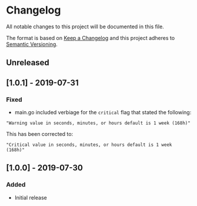 # Changelog
All notable changes to this project will be documented in this file.

The format is based on [Keep a Changelog](http://keepachangelog.com/en/1.0.0/)
and this project adheres to [Semantic
Versioning](http://semver.org/spec/v2.0.0.html).

## Unreleased

## [1.0.1] - 2019-07-31

### Fixed

- main.go included verbiage for the `critical` flag that stated the following:
```
"Warning value in seconds, minutes, or hours default is 1 week (168h)"
```
This has been corrected to:
```
"Critical value in seconds, minutes, or hours default is 1 week (168h)"
```

## [1.0.0] - 2019-07-30

### Added
- Initial release
